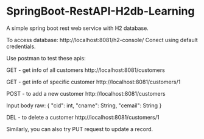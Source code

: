# SpringBoot-RestAPI-H2db-Learning
A simple spring boot rest web service with H2 database.

To access database:
http://localhost:8081/h2-console/
Conect using default credentials.

Use postman to test these apis:

GET - get info of all customers
http://localhost:8081/customers

GET - get info of specific customer
http://localhost:8081/customers/1

POST - to add a new customer
http://localhost:8081/customers

Input body raw:
{
    "cid": int,
    "cname": String,
    "cemail": String
}

DEL - to delete a customer
http://localhost:8081/customers/1

Similarly, you can also try PUT request to update a record.
